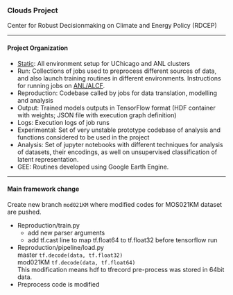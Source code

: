 ### Clouds Project
Center for Robust Decisionmaking on Climate and Energy Policy (RDCEP)


---
#### Project Organization

- [Static](https://github.com/RDCEP/clouds/blob/master/static/reference.markdown):
All environment setup for UChicago and ANL clusters
- Run: Collections of jobs used to preprocess different sources of data,
and also launch training routines in different environments.
Instructions for running jobs on
[ANL/ALCF](https://github.com/RDCEP/clouds/blob/master/run/theta/ALCF_Running_ML_jobs.pdf).
- Reproduction: Codebase called by jobs for data translation, modelling
and analysis
- Output: Trained models outputs in TensorFlow format (HDF container
with weights; JSON file with execution graph definition)
- Logs: Execution logs of job runs
- Experimental: Set of very unstable prototype codebase of analysis and
functions considered to be used in the project
- Analysis: Set of jupyter notebooks with different techniques for
analysis of datasets, their encodings, as well on
unsupervised classification of latent representation.
- GEE: Routines developed using Google Earth Engine.

---
#### Main framework change
Create new branch ```mod021KM``` where modified codes for MOS021KM dataset are pushed.

- Reproduction/train.py  
  - add new parser arguments  
  - add tf.cast line to map tf.float64 to tf.float32 before tensorflow run
- Reproduction/pipeline/load.py  
  master    `tf.decode(data, tf.float32)`  
  mod021KM  `tf.decode(data, tf.float64)`  
  This modification means hdf to tfrecord pre-process was stored in 64bit data.  
- Preprocess code is modified
